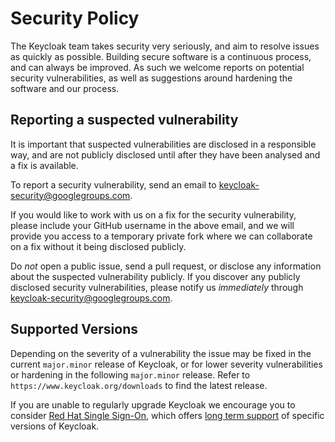 # Security Policy

The Keycloak team takes security very seriously, and aim to resolve issues as quickly as possible. Building secure
software is a continuous process, and can always be improved. As such we welcome reports on potential security 
vulnerabilities, as well as suggestions around hardening the software and our process.

## Reporting a suspected vulnerability

It is important that suspected vulnerabilities are disclosed in a responsible way, and are not publicly disclosed until
after they have been analysed and a fix is available.

To report a security vulnerability, send an email to keycloak-security@googlegroups.com.

If you would like to work with us on a fix for the security vulnerability, please include your GitHub username
in the above email, and we will provide you access to a temporary private fork where we can collaborate on a fix 
without it being disclosed publicly.

Do *not* open a public issue, send a pull request, or disclose any information about the suspected vulnerability publicly.
If you discover any publicly disclosed security vulnerabilities, please notify us *immediately* through 
keycloak-security@googlegroups.com.

## Supported Versions

Depending on the severity of a vulnerability the issue may be fixed in the current `major.minor` release of Keycloak, or
for lower severity vulnerabilities or hardening in the following `major.minor` release. Refer to 
`https://www.keycloak.org/downloads` to find the latest release.

If you are unable to regularly upgrade Keycloak we encourage you to consider 
[Red Hat Single Sign-On](https://access.redhat.com/products/red-hat-single-sign-on), which offers 
[long term support](https://access.redhat.com/support/policy/updates/jboss_notes#p_sso) of specific versions of Keycloak.